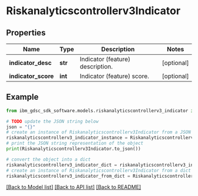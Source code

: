 # Riskanalyticscontrollerv3Indicator


## Properties

Name | Type | Description | Notes
------------ | ------------- | ------------- | -------------
**indicator_desc** | **str** | Indicator (feature) description. | [optional] 
**indicator_score** | **int** | Indicator (feature) score. | [optional] 

## Example

```python
from ibm_gdsc_sdk_software.models.riskanalyticscontrollerv3_indicator import Riskanalyticscontrollerv3Indicator

# TODO update the JSON string below
json = "{}"
# create an instance of Riskanalyticscontrollerv3Indicator from a JSON string
riskanalyticscontrollerv3_indicator_instance = Riskanalyticscontrollerv3Indicator.from_json(json)
# print the JSON string representation of the object
print(Riskanalyticscontrollerv3Indicator.to_json())

# convert the object into a dict
riskanalyticscontrollerv3_indicator_dict = riskanalyticscontrollerv3_indicator_instance.to_dict()
# create an instance of Riskanalyticscontrollerv3Indicator from a dict
riskanalyticscontrollerv3_indicator_from_dict = Riskanalyticscontrollerv3Indicator.from_dict(riskanalyticscontrollerv3_indicator_dict)
```
[[Back to Model list]](../README.md#documentation-for-models) [[Back to API list]](../README.md#documentation-for-api-endpoints) [[Back to README]](../README.md)


